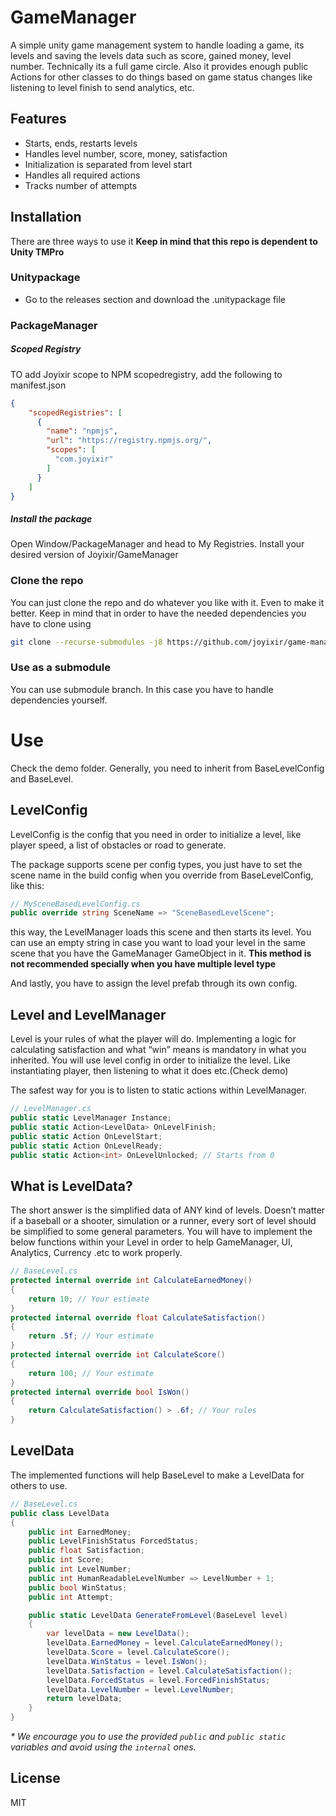 # GameManager

 A simple unity game management system to handle loading a game, its levels and saving the levels data such as score, gained money, level number. Technically its a full game circle.
 Also it provides enough public Actions for other classes to do things based on game status changes like listening to level finish to send analytics, etc. 

## Features

- Starts, ends, restarts levels
- Handles level number, score, money, satisfaction
- Initialization is separated from level start
- Handles all required actions
- Tracks number of attempts


## Installation
There are three ways to use it
**Keep in mind that this repo is dependent to Unity TMPro**

### Unitypackage
- Go to the releases section and download the .unitypackage file


### PackageManager
##### Scoped Registry
TO add Joyixir scope to NPM scopedregistry, add the following to manifest.json
```json
{
    "scopedRegistries": [
      {
        "name": "npmjs",
        "url": "https://registry.npmjs.org/",
        "scopes": [
          "com.joyixir"
        ]
      }
    ]
}
```

##### Install the package
Open Window/PackageManager and head to My Registries. Install your desired version of Joyixir/GameManager

### Clone the repo
You can just clone the repo and do whatever you like with it. Even to make it better.
Keep in mind that in order to have the needed dependencies you have to clone using
```sh
git clone --recurse-submodules -j8 https://github.com/joyixir/game-manager.git
```

### Use as a submodule
You can use submodule branch. In this case you have to handle dependencies yourself.


# Use

Check the demo folder. 
Generally, you need to inherit from BaseLevelConfig and BaseLevel.

## LevelConfig
LevelConfig is the config that you need in order to initialize a level, like player speed, a list of obstacles or road to generate.

The package supports scene per config types, you just have to set the scene name in the build config when you override from BaseLevelConfig, like this:

```csharp
// MySceneBasedLevelConfig.cs
public override string SceneName => "SceneBasedLevelScene";
```
this way, the LevelManager loads this scene and then starts its level.
You can use an empty string in case you want to load your level in the same scene that you have the GameManager GameObject in it. **This method is not recommended specially when you have multiple level type**

And lastly, you have to assign the level prefab through its own config.

## Level and LevelManager

Level is your rules of what the player will do. 
Implementing a logic for calculating satisfaction and what “win” means is mandatory in what you inherited. 
You will use level config in order to initialize the level. Like instantiating player, then listening to what it does etc.(Check demo)

The safest way for you is to listen to static actions within LevelManager.
```csharp
// LevelManager.cs
public static LevelManager Instance;
public static Action<LevelData> OnLevelFinish;
public static Action OnLevelStart;
public static Action OnLevelReady;
public static Action<int> OnLevelUnlocked; // Starts from 0
```
## What is LevelData?
The short answer is the simplified data of ANY kind of levels. Doesn’t matter if a baseball or a shooter, simulation or a runner, every sort of level should be simplified to some general parameters.
You will have to implement the below functions within your Level in order to help GameManager, UI, Analytics, Currency .etc to work properly.
```csharp
// BaseLevel.cs
protected internal override int CalculateEarnedMoney()
{
    return 10; // Your estimate
}
protected internal override float CalculateSatisfaction()
{
    return .5f; // Your estimate
}
protected internal override int CalculateScore()
{
    return 100; // Your estimate
}
protected internal override bool IsWon()
{
    return CalculateSatisfaction() > .6f; // Your rules
}
```

## LevelData
The implemented functions will help BaseLevel to make a LevelData for others to use.
```csharp
// BaseLevel.cs
public class LevelData
{
    public int EarnedMoney;
    public LevelFinishStatus ForcedStatus;
    public float Satisfaction;
    public int Score;
    public int LevelNumber;
    public int HumanReadableLevelNumber => LevelNumber + 1;
    public bool WinStatus;
    public int Attempt;

    public static LevelData GenerateFromLevel(BaseLevel level)
    {
        var levelData = new LevelData();
        levelData.EarnedMoney = level.CalculateEarnedMoney();
        levelData.Score = level.CalculateScore();
        levelData.WinStatus = level.IsWon();
        levelData.Satisfaction = level.CalculateSatisfaction();
        levelData.ForcedStatus = level.ForcedFinishStatus;
        levelData.LevelNumber = level.LevelNumber;
        return levelData;
    }
}
```

*\* We encourage you to use the provided ```public``` and ```public static``` variables and avoid using the ```internal``` ones.*
## License

MIT